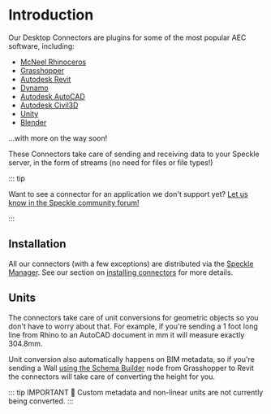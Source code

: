 # Introduction

Our Desktop Connectors are plugins for some of the most popular AEC software, including:

- [McNeel Rhinoceros](/user/rhino)
- [Grasshopper](/user/grasshopper)
- [Autodesk Revit](/user/revit)
- [Dynamo](/user/dynamo)
- [Autodesk AutoCAD](/user/autocadcivil)
- [Autodesk Civil3D](/user/autocadcivil)
- [Unity](/user/unity)
- [Blender](/user/blender)

...with more on the way soon!

These Connectors take care of sending and receiving data to your Speckle server, in the form of streams (no need for files or file types!)

::: tip 

Want to see a connector for an application we don't support yet? [Let us know in the Speckle community forum!](https://speckle.community)

:::

## Installation

All our connectors (with a few exceptions) are distributed via the [Speckle Manager](/user/manager). See our section on [installing connectors](/user/manager.html#installing-connectors) for more details.

## Units

The connectors take care of unit conversions for geometric objects so you don't have to worry about that. For example, if you're sending a 1 foot long line from Rhino to an AutoCAD document in mm it will measure exactly 304.8mm.

Unit conversion also automatically happens on BIM metadata, so if you're sending a Wall [using the Schema Builder](/user/grasshopper.html#schema-builder) node from Grasshopper to Revit the connectors will take care of converting the height for you.

::: tip IMPORTANT 🙌
Custom metadata and non-linear units are not currently being converted.
:::
